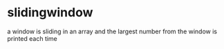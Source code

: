 # slidingwindow
a window is sliding in an array and the largest number from the window is printed each time
